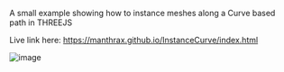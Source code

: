 A small example showing how to instance meshes along a Curve based path in THREEJS

Live link here: https://manthrax.github.io/InstanceCurve/index.html

![image](https://github.com/manthrax/InstanceCurve/assets/350247/697c89bd-e153-4e3c-be13-c34c4edf88a2)
